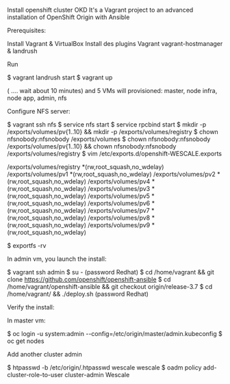 Install openshift cluster OKD
It's a Vagrant project to an advanced installation of OpenShift Origin with Ansible

Prerequisites:

Install Vagrant & VirtualBox Install des plugins Vagrant vagrant-hostmanager & landrush

Run

$ vagrant landrush start
$ vagrant up

( .... wait about 10 minutes) and 5 VMs will provisioned: master, node infra, node app, admin, nfs

Configure NFS server:

$ vagrant ssh nfs
$ service nfs start
$ service rpcbind start
$ mkdir -p /exports/volumes/pv{1..10} && mkdir -p /exports/volumes/registry
$ chown nfsnobody:nfsnobody /exports/volumes
$ chown nfsnobody:nfsnobody /exports/volumes/pv{1..10}
&& chown nfsnobody:nfsnobody /exports/volumes/registry
$ vim /etc/exports.d/openshift-WESCALE.exports

/exports/volumes/registry *(rw,root_squash,no_wdelay)
/exports/volumes/pv1 *(rw,root_squash,no_wdelay)
/exports/volumes/pv2 *(rw,root_squash,no_wdelay)
/exports/volumes/pv4 *(rw,root_squash,no_wdelay)
/exports/volumes/pv3 *(rw,root_squash,no_wdelay)
/exports/volumes/pv5 *(rw,root_squash,no_wdelay)
/exports/volumes/pv6 *(rw,root_squash,no_wdelay)
/exports/volumes/pv7 *(rw,root_squash,no_wdelay)
/exports/volumes/pv8 *(rw,root_squash,no_wdelay)
/exports/volumes/pv9 *(rw,root_squash,no_wdelay)

$ exportfs -rv

In admin vm, you launch the install:

$ vagrant ssh admin
$ su - (password Redhat)
$ cd /home/vagrant && git clone https://github.com/openshift/openshift-ansible
$ cd /home/vagrant/openshift-ansible && git checkout origin/release-3.7
$ cd /home/vagrant/ && ./deploy.sh (password Redhat)

Verify the install:

In master vm:

$ oc login -u system:admin --config=/etc/origin/master/admin.kubeconfig
$ oc get nodes

Add another cluster admin

$ htpasswd -b /etc/origin/.htpasswd wescale wescale
$ oadm policy add-cluster-role-to-user cluster-admin Wescale
